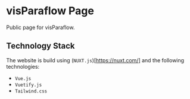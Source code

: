 # visParaflow Page

Public page for visParaflow.

## Technology Stack

The website is build using (`NUXT.js`)[https://nuxt.com/] and the following technologies:

- `Vue.js`
- `Vuetify.js`
- `Tailwind.css`
